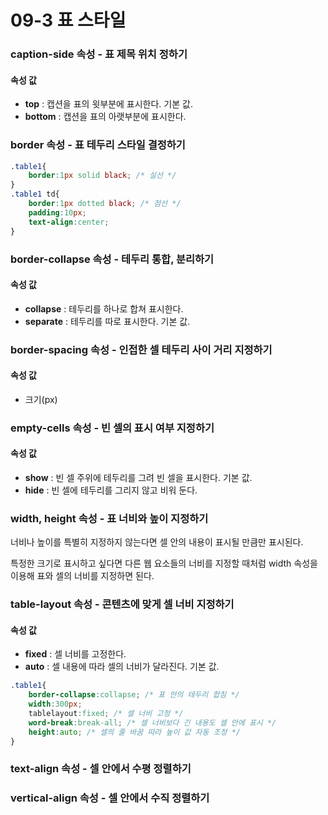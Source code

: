 # 09-3 표 스타일

### caption-side 속성 - 표 제목 위치 정하기

#### 속성 값

* **top** : 캡션을 표의 윗부분에 표시한다. 기본 값.
* **bottom** : 캡션을 표의 아랫부분에 표시한다.

### border 속성 - 표 테두리 스타일 결정하기

```css
.table1{
    border:1px solid black; /* 실선 */
}
.table1 td{
    border:1px dotted black; /* 점선 */
    padding:10px;
    text-align:center;
}
```

### border-collapse 속성 - 테두리 통합, 분리하기

#### 속성 값

* **collapse** : 테두리를 하나로 합쳐 표시한다.
* **separate** : 테두리를 따로 표시한다. 기본 값.

### border-spacing 속성 - 인접한 셀 테두리 사이 거리 지정하기

#### 속성 값

* 크기\(px\)

### empty-cells 속성 - 빈 셀의 표시 여부 지정하기

#### 속성 값

* **show** : 빈 셀 주위에 테두리를 그려 빈 셀을 표시한다. 기본 값.
* **hide** : 빈 셀에 테두리를 그리지 않고 비워 둔다.

### width, height 속성 - 표 너비와 높이 지정하기

너비나 높이를 특별히 지정하지 않는다면 셀 안의 내용이 표시될 만큼만 표시된다.

특정한 크기로 표시하고 싶다면 다른 웹 요소들의 너비를 지정할 때처럼 width 속성을 이용해 표와 셀의 너비를 지정하면 된다.

### table-layout 속성 - 콘텐츠에 맞게 셀 너비 지정하기

#### 속성 값

* **fixed** : 셀 너비를 고정한다.
* **auto** : 셀 내용에 따라 셀의 너비가 달라진다. 기본 값.

```css
.table1{
    border-collapse:collapse; /* 표 안의 테두리 합침 */
    width:300px;
    tablelayout:fixed; /* 셀 너비 고정 */
    word-break:break-all; /* 셀 너비보다 긴 내용도 셀 안에 표시 */
    height:auto; /* 셀의 줄 바꿈 따라 높이 값 자동 조정 */
}
```

### text-align 속성 - 셀 안에서 수평 정렬하기



### vertical-align 속성 - 셀 안에서 수직 정렬하기



